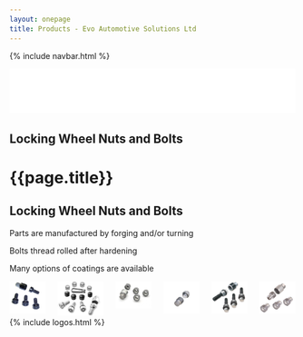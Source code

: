 ```yaml
---
layout: onepage
title: Products - Evo Automotive Solutions Ltd
---
```

{% include navbar.html %}

<section class="has-text-white has-background-black evoheader  full-width">
  <div class="header-logo is-centered">
    <a href="/"><img class="is-centered" src="/assets/evo_logo_sm.png"  alt="Evo Automotive Solutions Ltd logo"></a><br>
    <h2 class="title is-5 has-text-centered has-text-white">Locking Wheel Nuts and Bolts</h2>
  </div>
</section>
<h1 class="is-sr-only">{{page.title}}</h1>
<main class="content">
  <section class="section pt-5 pb-5 mt-5 mb-5 has-text-centered is-size-5 has-background-light">
      <h2 class="title is-3">Locking Wheel Nuts and Bolts</h2>
      <p>Parts are manufactured by forging and/or turning</p>
      <p>Bolts thread rolled after hardening</p>
      <p>Many options of coatings are available</p>
  </section>

  <section class="section has-text-centered">
    <div class="container is-max-desktop has-text-centered">
      <div class="columns is-mobile is-multiline">
        <div class="column is-half-mobile is-one-third-tablet">
          <img class="image is-fullwidth" src="/assets/nuts4.jpg" alt="Photo of wheel bolt">
        </div>
        <div class="column is-half-mobile is-one-third-tablet">
          <img class="image is-fullwidth" src="/assets/nuts5.jpg" alt="Photo of wheel bolt">
        </div>
        <div class="column is-full-mobile is-one-third-tablet">
          <img class="image is-fullwidth" src="/assets/nutsmk7.jpg" alt="Photo of wheel bolt">
        </div>
        <div class="column is-half-mobile is-one-third-tablet">
        <img class="image is-fullwidth" src="/assets/nuts6.jpg" alt="Photo of wheel bolt">  
        </div>
        <div class="column is-half-mobile is-one-third-tablet">
          <img class="image is-fullwidth" src="/assets/nuts2.jpg" alt="Photo of wheel bolt">
        </div>
        <div class="column is-full-mobile is-one-third-tablet">
          <img class="image is-fullwidth" src="/assets/nuts3.jpg" alt="Photo of wheel bolt">
        </div>
      </div>
    </div>
  </section>
{% include logos.html %}
</main>
